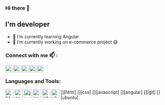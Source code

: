 ### Hi there 👋

## I'm developer
- 🌱 I’m currently learning Angular
- 🔭 I’m currently working on e-commerce project 😄

### Connect with me 📫 :

[<img align="left" alt="portfolio" width="22px" src="https://image.flaticon.com/icons/svg/265/265674.svg">][website]
[<img align="left" alt="linkedin" width="22px" src="https://image.flaticon.com/icons/svg/145/145807.svg">][linkedin]
[<img align="left" alt="facebook" width="22px" src="https://image.flaticon.com/icons/svg/145/145802.svg">][facebook]
[<img align="left" alt="instagram" width="22px" src="https://image.flaticon.com/icons/svg/1409/1409946.svg">][instagram]
[<img align="left" alt="twitter" width="22px" src="https://image.flaticon.com/icons/svg/1409/1409937.svg">][twitter]

<br/>

### Languages and Tools:

[<img align="left" alt="html" width="26px" src="https://image.flaticon.com/icons/svg/919/919827.svg">][html]
[<img align="left" alt="css" width="26px" src="https://image.flaticon.com/icons/svg/919/919826.svg">][css]
[<img align="left" alt="javascript" width="26px" src="https://image.flaticon.com/icons/svg/919/919828.svg">][javascript]
[<img align="left" alt="angular" width="26px" src="https://upload.wikimedia.org/wikipedia/commons/thumb/c/cf/Angular_full_color_logo.svg/512px-Angular_full_color_logo.svg.png">][angular]
[<img align="left" alt="git" width="26px" src="https://seeklogo.com/images/G/git-logo-CD8D6F1C09-seeklogo.com.png">][git]
[<img align="left" alt="ubuntu" width="26px" src="https://seeklogo.com/images/U/ubuntu-logo-8FDEC6A07B-seeklogo.com.png">][ubuntu]

<br/>
<br/>

[website]: https://jnashkov.github.io/
[linkedin]: https://www.linkedin.com/in/jovan-nashkov-b09819a7/
[facebook]: https://www.facebook.com/jovan.nashkov
[instagram]: https://www.instagram.com/jnashkov/
[twitter]: https://twitter.com/jnashkov
<!-- [html]:
[css]:
[javascript]:
[angular]:
[git]:
[ubuntu]: -->


